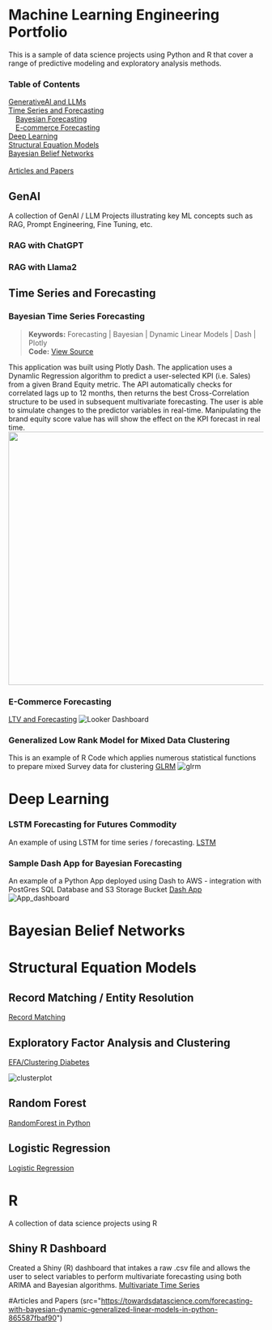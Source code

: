 # Machine Learning Engineering Portfolio

This is a sample of data science projects using Python and R that cover a range of predictive modeling and exploratory analysis methods.  

### Table of Contents
[GenerativeAI and LLMs](#GenAI) <br>
[Time Series and Forecasting](#Time-Series) <br>
&emsp;[Bayesian Forecasting](#Bayesian-Time-Series-Forecasting) <br>
&emsp;[E-commerce Forecasting](#E-Commerce-Forecasting) <br>
[Deep Learning](#Deep-Learning) <br>
[Structural Equation Models](#Structural-Equation-Models) <br>
[Bayesian Belief Networks](#Bayesian-Belief-Networks) <br>
<br>
[Articles and Papers](#Articles-and-Papers)<br>


## GenAI
A collection of GenAI / LLM Projects illustrating key ML concepts such as RAG, Prompt Engineering, Fine Tuning, etc. <br>

### RAG with ChatGPT
### RAG with Llama2

## Time Series and Forecasting

### Bayesian Time Series Forecasting
> **Keywords:**  Forecasting  |  Bayesian  |  Dynamic Linear Models  |  Dash  |  Plotly <br>
> **Code:**  [View Source](Forecasting/bayesian_forecast_dash_app.py)<br>

This application was built using Plotly Dash.  The application uses a Dynamlic Regression algorithm to predict a user-selected KPI (i.e. Sales) from a given Brand Equity metric. 
The API automatically checks for correlated lags up to 12 months, then returns the best Cross-Correlation structure to be used in subsequent multivariate forecasting.
The user is able to simulate changes to the predictor variables in real-time.  Manipulating the brand equity score value has will show the effect on the KPI forecast in real time.<br>
<img src="images/bera_bayesian_forecasting_dash.png" width="680" height="500">

### E-Commerce Forecasting
[LTV and Forecasting](Python/LTV_Forecast_v2.ipynb)
![Looker Dashboard](images/Looker_Dashboard.png)

### Generalized Low Rank Model for Mixed Data Clustering
This is an example of R Code which applies numerous statistical functions to prepare mixed Survey data for clustering
[GLRM](GLRM/GLRM_R_Segmentation.ipynb)
![glrm](images/glrm_kmeans.PNG)




# Deep Learning

### LSTM Forecasting for Futures Commodity 
An example of using LSTM for time series / forecasting. 
[LSTM](Python/LSTM_NN_Forecasting.ipynb)

### Sample Dash App for Bayesian Forecasting
An example of a Python App deployed using Dash to AWS - integration with PostGres SQL Database and S3 Storage Bucket
[Dash App](Forecasting/bayesian_forecast_dash_app.py)
![App_dashboard](images/bayesian_times_series.PNG)


# Bayesian Belief Networks


# Structural Equation Models


## Record Matching / Entity Resolution
[Record Matching](Python/Record_matching.py)

## Exploratory Factor Analysis and Clustering

[EFA/Clustering Diabetes](Python/diabetes_data_reduction_clustering.ipynb)

![clusterplot](data/d_cluster.png)

## Random Forest 

[RandomForest in Python](Python/RandomForest.ipynb)

## Logistic Regression 
[Logistic Regression](Python/Logistic_Regression.ipynb)



# R
A collection of data science projects using R

## Shiny R Dashboard 
Created a Shiny (R) dashboard that intakes a raw .csv file and allows the user to select variables to perform multivariate forecasting using both ARIMA and Bayesian algorithms. 
[Multivariate Time Series](http://ryanclukey.shinyapps.io/MV_forecast)



#Articles and Papers
(src="https://towardsdatascience.com/forecasting-with-bayesian-dynamic-generalized-linear-models-in-python-865587fbaf90")




